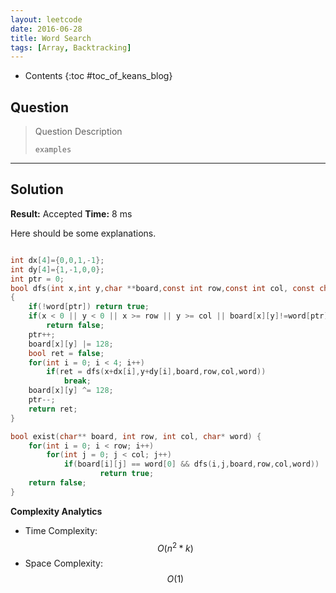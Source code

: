 ```yaml
---
layout: leetcode
date: 2016-06-28
title: Word Search
tags: [Array, Backtracking]
---
```


* Contents
{:toc #toc_of_keans_blog}

## Question

> Question Description
>
>     examples
>     

***

## Solution

**Result:** Accepted **Time:** 8 ms

Here should be some explanations.

```c

int dx[4]={0,0,1,-1};
int dy[4]={1,-1,0,0};
int ptr = 0;
bool dfs(int x,int y,char **board,const int row,const int col, const char * word)
{
    if(!word[ptr]) return true;
    if(x < 0 || y < 0 || x >= row || y >= col || board[x][y]!=word[ptr])
        return false;
    ptr++;
    board[x][y] |= 128;
    bool ret = false;
    for(int i = 0; i < 4; i++)
        if(ret = dfs(x+dx[i],y+dy[i],board,row,col,word))
            break;
    board[x][y] ^= 128;
    ptr--;
    return ret;
}

bool exist(char** board, int row, int col, char* word) {
    for(int i = 0; i < row; i++)
        for(int j = 0; j < col; j++)
            if(board[i][j] == word[0] && dfs(i,j,board,row,col,word))
                    return true;
    return false;
}
```

**Complexity Analytics**

- Time Complexity: $$O(n^2*k)$$
- Space Complexity: $$O(1)$$
